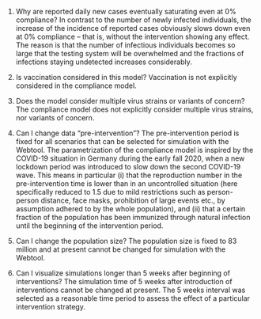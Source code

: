 1. Why are reported daily new cases eventually saturating even at 0% compliance?
In contrast to the number of newly infected individuals, the increase of the incidence of reported cases obviously slows down even at 0% compliance – that is, without the intervention showing any effect. The reason is that the number of infectious individuals becomes so large that the testing system will be overwhelmed and the fractions of infections staying undetected increases considerably.


2. Is vaccination considered in this model?
Vaccination is not explicitly considered in the compliance model.


3. Does the model consider multiple virus strains or variants of concern?
The compliance model does not explicitly consider multiple virus strains, nor variants of concern.


4. Can I change data “pre-intervention”?
The pre-intervention period is  fixed for all scenarios that can be selected for simulation with the Webtool. The parametrization of the compliance model is inspired by the COVID-19 situation in Germany during the early fall 2020, when a new lockdown period was introduced to slow down the second COVID-19 wave. This means in particular (i) that the reproduction number in the pre-intervention time is lower than in an uncontrolled situation (here specifically reduced to 1.5 due to mild restrictions such as person-person distance, face masks, prohibition of large events etc., by assumption adhered to by the whole population), and (ii) that a certain fraction of the population has been immunized through natural infection until the beginning of the intervention period.


5. Can I change the population size? 
The population size is fixed to 83 million and at present cannot be changed for simulation with the Webtool.


6. Can I visualize simulations longer than 5 weeks after beginning of interventions?
The simulation time of 5 weeks after introduction of interventions cannot be changed at present. The 5 weeks interval was selected as a reasonable time period to assess the effect of a particular intervention strategy.